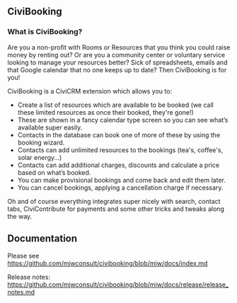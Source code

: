 ## CiviBooking

### What is CiviBooking?

Are you a non-profit with Rooms or Resources that you think you could raise money by renting out? Or are you a community center or voluntary service looking to manage your resources better? Sick of spreadsheets, emails and that Google calendar that no one keeps up to date? Then CiviBooking is for you!

CiviBooking is a CiviCRM extension which allows you to:

 - Create a list of resources which are available to be booked (we call these limited resources as once their booked, they're gone!)
 - These are shown in a fancy calendar type screen so you can see what’s available super easily.
 - Contacts in the database can book one of more of these by using the booking wizard.
 - Contacts can add unlimited resources to the bookings (tea's, coffee's, solar energy...)
 - Contacts can add additional charges, discounts and calculate a price based on what’s booked.
 - You can make provisional bookings and come back and edit them later.
 - You can cancel bookings, applying a cancellation charge if necessary.

Oh and of course everything integrates super nicely with search, contact tabs, CiviContribute for payments and some other tricks and tweaks along the way.

## Documentation

Please see https://github.com/mjwconsult/civibooking/blob/mjw/docs/index.md

Release notes: https://github.com/mjwconsult/civibooking/blob/mjw/docs/release/release_notes.md

